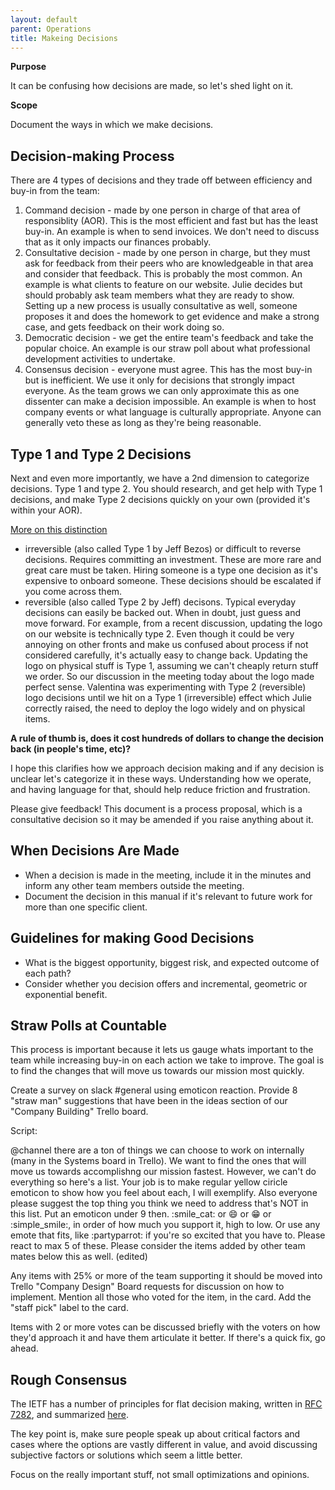 ```yaml
---
layout: default
parent: Operations
title: Makeing Decisions
---
```


**Purpose**

It can be confusing how decisions are made, so let's shed light on it.

**Scope**

Document the ways in which we make decisions.

## Decision-making Process

There are 4 types of decisions and they trade off between efficiency and
buy-in from the team:

1.  Command decision - made by one person in charge of that area of
    responsiblity (AOR). This is the most efficient and fast but has the
    least buy-in. An example is when to send invoices. We don't need to
    discuss that as it only impacts our finances probably.
2.  Consultative decision - made by one person in charge, but they must
    ask for feedback from their peers who are knowledgeable in that area
    and consider that feedback. This is probably the most common. An
    example is what clients to feature on our website. Julie decides but
    should probably ask team members what they are ready to show.
    Setting up a new process is usually consultative as well, someone
    proposes it and does the homework to get evidence and make a strong
    case, and gets feedback on their work doing so.
3.  Democratic decision - we get the entire team's feedback and take the
    popular choice. An example is our straw poll about what professional
    development activities to undertake.
4.  Consensus decision - everyone must agree. This has the most buy-in
    but is inefficient. We use it only for decisions that strongly
    impact everyone. As the team grows we can only approximate this as
    one dissenter can make a decision impossible. An example is when to
    host company events or what language is culturally appropriate.
    Anyone can generally veto these as long as they're being reasonable.

## Type 1 and Type 2 Decisions

Next and even more importantly, we have a 2nd dimension to categorize
decisions. Type 1 and type 2. You should research, and get help with
Type 1 decisions, and make Type 2 decisions quickly on your own
(provided it's within your AOR).

[More on this distinction](https://www.businessinsider.com/jeff-bezos-on-type-1-and-type-2-decisions-2016-4)

  - irreversible (also called Type 1 by Jeff Bezos) or difficult to
    reverse decisions. Requires committing an investment. These are more
    rare and great care must be taken. Hiring someone is a type one
    decision as it's expensive to onboard someone. These decisions
    should be escalated if you come across them.
  - reversible (also called Type 2 by Jeff) decisons. Typical everyday
    decisions can easily be backed out. When in doubt, just guess and
    move forward. For example, from a recent discussion, updating the
    logo on our website is technically type 2. Even though it could be
    very annoying on other fronts and make us confused about process if
    not considered carefully, it's actually easy to change back.
    Updating the logo on physical stuff is Type 1, assuming we can't
    cheaply return stuff we order. So our discussion in the meeting
    today about the logo made perfect sense. Valentina was experimenting
    with Type 2 (reversible) logo decisions until we hit on a Type 1
    (irreversible) effect which Julie correctly raised, the need to
    deploy the logo widely and on physical items.

**A rule of thumb is, does it cost hundreds of dollars to change the
decision back (in people's time, etc)?**

I hope this clarifies how we approach decision making and if any
decision is unclear let's categorize it in these ways. Understanding how
we operate, and having language for that, should help reduce friction
and frustration.

Please give feedback\! This document is a process proposal, which is a
consultative decision so it may be amended if you raise anything about
it.

## When Decisions Are Made

  - When a decision is made in the meeting, include it in the minutes
    and inform any other team members outside the meeting.
  - Document the decision in this manual if it's relevant to future work
    for more than one specific client.

## Guidelines for making Good Decisions

  - What is the biggest opportunity, biggest risk, and expected outcome
    of each path?
  - Consider whether you decision offers and incremental, geometric or
    exponential benefit.

## Straw Polls at Countable

This process is important because it lets us gauge whats important to
the team while increasing buy-in on each action we take to improve. The
goal is to find the changes that will move us towards our mission most
quickly.

Create a survey on slack \#general using emoticon reaction. Provide 8
"straw man" suggestions that have been in the ideas section of our
"Company Building" Trello board.

Script:

@channel there are a ton of things we can choose to work on internally
(many in the Systems board in Trello). We want to find the ones that
will move us towards accomplishng our mission fastest. However, we can't
do everything so here's a list. Your job is to make regular yellow
ciricle emoticon to show how you feel about each, I will exemplify. Also
everyone please suggest the top thing you think we need to address
that's NOT in this list. Put an emoticon under 9 then. :smile\_cat: or
:smile: or :grin: or :simple\_smile:, in order of how much you support
it, high to low. Or use any emote that fits, like :partyparrot: if
you're so excited that you have to. Please react to max 5 of these.
Please consider the items added by other team mates below this as well.
(edited)

Any items with 25% or more of the team supporting it should be moved
into Trello "Company Design" Board requests for discussion on how to
implement. Mention all those who voted for the item, in the card. Add
the "staff pick" label to the card.

Items with 2 or more votes can be discussed briefly with the voters on
how they'd approach it and have them articulate it better. If there's a
quick fix, go ahead.

## Rough Consensus

The IETF has a number of principles for flat decision making, written in
[RFC 7282](https://tools.ietf.org/html/rfc7282), and summarized
[here](https://doist.com/blog/decision-making-flat-organization/).

The key point is, make sure people speak up about critical factors and
cases where the options are vastly different in value, and avoid
discussing subjective factors or solutions which seem a little better.

Focus on the really important stuff, not small optimizations and
opinions.
